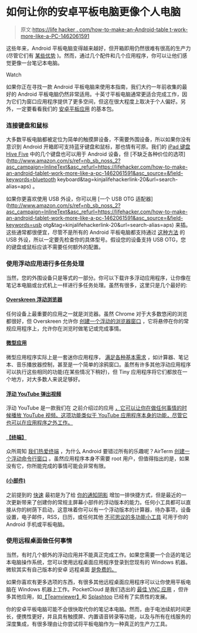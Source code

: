 # 如何让你的安卓平板电脑更像个人电脑

> 原文:[https://life hacker . com/how-to-make-an-Android-table t-work-more-like-a-PC-1462061591](https://lifehacker.com/how-to-make-an-android-tablet-work-more-like-a-pc-1462061591)

这些年来，Android 平板电脑变得越来越好，但开箱即用仍然很难有很高的生产力(尽管它们有 [某些优势](https://lifehacker.com/how-tablets-are-actually-great-productivity-tools-5779982) )。然而，通过几个配件和几个应用程序，你可以让他们感觉更像一台笔记本电脑。

Watch

如果你正在寻找一款 Android 平板电脑来使用本指南，我们大约一年前收集的最好的 Android 平板电脑仍然非常适用。十英寸平板电脑通常更适合完成工作，因为它们为窗口应用程序提供了更多空间，但这在很大程度上取决于个人偏好。另外，一定要看看我们的 [安卓平板应用](http://lifehacker.com/lifehacker-pack-for-android-tablets-2013-our-list-of-t-875602288) 的基本包。

### 连接键盘和鼠标

大多数平板电脑都被定位为简单的触摸屏设备，不需要外围设备，所以如果你没有意识到 Android 开箱即可支持蓝牙键盘和鼠标，那也情有可原。我们的 [iPad 键盘 Hive Five](https://lifehacker.com/five-best-ipad-keyboards-5979162) 中的几个键盘也可以用于 Android 设备，但 [不缺乏各种价位的选项](http://www.amazon.com/s/ref=nb_sb_noss_2?asc_campaign=InlineText&asc_refurl=https://lifehacker.com/how-to-make-an-android-tablet-work-more-like-a-pc-1462061591&asc_source=&field-keywords=bluetooth keyboard&tag=kinjalifehackerlink-20&url=search-alias=aps) 。

如果你更喜欢使用 USB 外设，你可以用 [一个 USB OTG 适配器](http://www.amazon.com/s/ref=nb_sb_noss_2?asc_campaign=InlineText&asc_refurl=https://lifehacker.com/how-to-make-an-android-tablet-work-more-like-a-pc-1462061591&asc_source=&field-keywords=usb otg&tag=kinjalifehackerlink-20&url=search-alias=aps) 来插。这些通常都很便宜，尽管不是所有的 Android 平板电脑都支持通过 [这种方法](http://www.howtogeek.com/164783/how-to-connect-mice-keyboards-and-gamepads-to-an-android-phone-or-tablet/) 的 USB 外设，所以一定要先检查你的具体型号。假设您的设备支持 USB OTG，您的键盘或鼠标应该不需要任何额外的配置。

### 使用浮动应用进行多任务处理

当然，您的外围设备只是等式的一部分。你可以下载许多浮动应用程序，让你像在笔记本电脑或台式机上一样进行多任务处理。虽然有很多，这里只是几个最好的:

#### [Overskreen 浮动浏览器](https://play.google.com/store/apps/details?id=com.myboyfriendisageek.airbrowser)

任何设备上最重要的应用之一就是浏览器。虽然 Chrome 对于大多数悠闲的浏览都很好，但 Overskreen 允许你 [创建一个浮动的浏览器窗口](http://www.androidpolice.com/2012/03/04/new-app-overskreen-a-floating-browser-with-smooth-complete-functionality/) ，它将悬停在你的常规应用程序上，允许你在浏览时做笔记或完成事情。

#### [微型应用](https://play.google.com/store/apps/details?id=com.ragingtools.tinyappslite)

微型应用程序实际上是一套迷你应用程序， [满足各种基本需求](http://www.androidpolice.com/2013/04/03/tiny-apps-is-a-nifty-mini-suite-of-floating-apps-including-calculator-notes-recorder-paint-and-music-player/) ，如计算器、笔记本、音乐播放器控制，甚至是一个简单的涂鸦窗口。虽然有许多其他浮动应用程序可以执行这些相同的功能(在某些情况下稍好)，但 Tiny 应用程序将它们都放在一个地方，对大多数人来说足够好。

#### [浮动 YouTube 弹出视频](https://play.google.com/store/apps/details?id=com.sudsoftware.floatingyoutubepopupplayer)

浮动 YouTube 是一款我们在 之前介绍过的应用 [，它可以让你在做任何事情的时候播放 YouTube 视频。这项功能类似于 YouTube 应用程序本身的功能，尽管它也可以在应用程序之外工作。](https://lifehacker.com/floating-youtube-popup-plays-videos-while-you-multitask-1069900713)

#### [【终端】](https://play.google.com/store/apps/details?id=com.myboyfriendisageek.airterm)

众所周知 [我们热爱终端](https://lifehacker.com/master-the-command-line-this-weekend-5990668) ，为什么 Android 要错过所有的乐趣呢？AirTerm [创建一个浮动命令行窗口](http://www.androidpolice.com/2012/04/19/new-app-airterm-is-a-floating-terminal-from-the-creator-of-overskeen-and-aircalc/) 。虽然应用程序本身不需要 root 用户，但值得指出的是，如果没有它，你所能完成的事情可能会非常有限。

#### [(小部件)](https://play.google.com/store/apps/details?id=com.decad3nce.quickly)

之前提到的 [快速](https://lifehacker.com/quickly-turns-any-widget-into-a-floating-app-1459367179) 最初是为了给 [你的通知阴影](http://lifehacker.com/supercharge-your-notification-shade-with-these-android-476024342) 增加一排快捷方式，但是最近的一次更新带来了创建你的常规主屏幕小部件的浮动版本的能力。任何小工具都可以直接从你的树荫下启动，这意味着你可以有一个浮动版本的计算器，待办事项，设备设置，电子邮件，RSS，日历，或任何其他 [不可思议的多功能小工具](http://lifehacker.com/how-widgets-can-actually-make-your-phone-more-productiv-1333180508) 可用于你的 Android 手机或平板电脑。

### 使用远程桌面做任何事情

当然，有时几个额外的浮动应用并不能真正完成工作。如果您需要一个合适的笔记本电脑操作系统，您可以使用远程桌面应用程序登录到您现有的 Windows 机器。微软其实有自己版本的安卓 远程桌面 [是免费的。](https://lifehacker.com/microsoft-releases-remote-desktop-for-android-and-ios-1447265563)

如果你喜欢有更多选项的东西，有很多其他远程桌面应用程序可以让你使用平板电脑在 Windows 机器上工作。PocketCloud 是我们选出的 [最佳 VNC 应用](https://lifehacker.com/the-best-vnc-client-for-android-5838717) ，但许多其他应用，如[【Teamviewer】](https://play.google.com/store/apps/developer?id=TeamViewer)和 [Splashtop](https://play.google.com/store/apps/developer?id=Splashtop) 已经有了实质性的发展。

你的安卓平板电脑可能不会很快取代你的笔记本电脑。然而，由于电池续航时间更长，便携性更好，并且具有触摸屏、内置语音转录等功能，以及与所有在线服务的深度集成，有很多理由让你尝试将平板电脑作为一种真正的生产力工具。